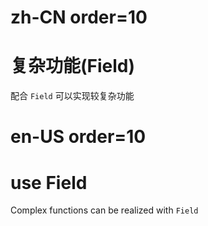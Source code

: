 # zh-CN order=10

# 复杂功能(Field)

配合 `Field` 可以实现较复杂功能

# en-US order=10

# use Field

Complex functions can be realized with `Field`
